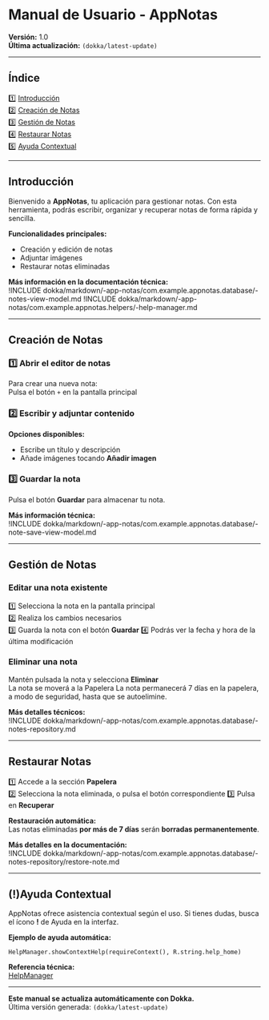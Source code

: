 # Manual de Usuario - AppNotas
**Versión:** 1.0  
**Última actualización:** ``(dokka/latest-update)``

---

## Índice
1️⃣ [Introducción](#introducción)  
2️⃣ [Creación de Notas](#creación-de-notas)  
3️⃣ [Gestión de Notas](#gestión-de-notas)  
4️⃣ [Restaurar Notas](#restaurar-notas)  
5️⃣ [Ayuda Contextual](#ayuda-contextual)

---

## Introducción
Bienvenido a **AppNotas**, tu aplicación para gestionar notas. Con esta herramienta, podrás escribir, organizar y recuperar notas de forma rápida y sencilla.

**Funcionalidades principales:**
- Creación y edición de notas
- Adjuntar imágenes
- Restaurar notas eliminadas

**Más información en la documentación técnica:**  
!INCLUDE dokka/markdown/-app-notas/com.example.appnotas.database/-notes-view-model.md
!INCLUDE dokka/markdown/-app-notas/com.example.appnotas.helpers/-help-manager.md

---

## Creación de Notas

### 1️⃣ **Abrir el editor de notas**
Para crear una nueva nota:  
Pulsa el botón `+` en la pantalla principal

### 2️⃣ **Escribir y adjuntar contenido**
**Opciones disponibles:**
- Escribe un título y descripción
- Añade imágenes tocando **Añadir imagen**

### 3️⃣ **Guardar la nota**
Pulsa el botón **Guardar** para almacenar tu nota.

**Más información técnica:**  
!INCLUDE dokka/markdown/-app-notas/com.example.appnotas.database/-note-save-view-model.md

---

## Gestión de Notas

### **Editar una nota existente**
1️⃣ Selecciona la nota en la pantalla principal  
2️⃣ Realiza los cambios necesarios  
3️⃣ Guarda la nota con el botón **Guardar**
4️⃣ Podrás ver la fecha y hora de la última modificación

### **Eliminar una nota**
Mantén pulsada la nota y selecciona **Eliminar**  
La nota se moverá a la Papelera
La nota permanecerá 7 días en la papelera, a modo de seguridad, hasta que se autoelimine.

**Más detalles técnicos:**  
!INCLUDE dokka/markdown/-app-notas/com.example.appnotas.database/-notes-repository.md

---

## Restaurar Notas

1️⃣ Accede a la sección **Papelera**  
2️⃣ Selecciona la nota eliminada, o pulsa el botón correspondiente
3️⃣ Pulsa en **Recuperar**

**Restauración automática:**  
Las notas eliminadas **por más de 7 días** serán **borradas permanentemente**.

**Más detalles en la documentación:**  
!INCLUDE dokka/markdown/-app-notas/com.example.appnotas.database/-notes-repository/restore-note.md

---

##  (!)Ayuda Contextual

AppNotas ofrece asistencia contextual según el uso. Si tienes dudas, busca el ícono **!** de Ayuda en la interfaz.

**Ejemplo de ayuda automática:**  
```
HelpManager.showContextHelp(requireContext(), R.string.help_home)
```

**Referencia técnica:**  
[HelpManager](dokka/markdown/-app-notas/com.example.appnotas.helpers/-help-manager.md)

---

**Este manual se actualiza automáticamente con Dokka.**  
Última versión generada: ```(dokka/latest-update)```
